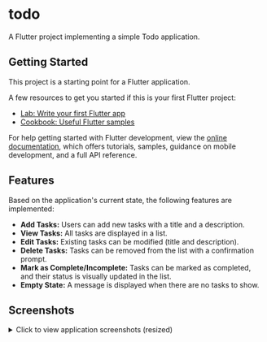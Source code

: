 # todo

A Flutter project implementing a simple Todo application.

## Getting Started

This project is a starting point for a Flutter application.

A few resources to get you started if this is your first Flutter project:

- [Lab: Write your first Flutter app](https://docs.flutter.dev/get-started/codelab)
- [Cookbook: Useful Flutter samples](https://docs.flutter.dev/cookbook)

For help getting started with Flutter development, view the
[online documentation](https://docs.flutter.dev/), which offers tutorials,
samples, guidance on mobile development, and a full API reference.

## Features

Based on the application's current state, the following features are implemented:

- **Add Tasks:** Users can add new tasks with a title and a description.
- **View Tasks:** All tasks are displayed in a list.
- **Edit Tasks:** Existing tasks can be modified (title and description).
- **Delete Tasks:** Tasks can be removed from the list with a confirmation prompt.
- **Mark as Complete/Incomplete:** Tasks can be marked as completed, and their status is visually updated in the list.
- **Empty State:** A message is displayed when there are no tasks to show.

## Screenshots

<details>
<summary>Click to view application screenshots (resized)</summary>

---


<img src="https://github.com/user-attachments/assets/1ec7f0c6-6df0-493f-9ce9-9c6c7bb4028a" alt="Screenshot_2025-05-13-07-36-49-236_com example todo - Main list with mixed tasks" width="300">

---



<img src="https://github.com/user-attachments/assets/37924086-f572-43c8-b1b0-eef4ab08f60a" alt="Screenshot_2025-05-12-21-16-16-550_com example todo - Add task dialog" width="300">

---



<img src="https://github.com/user-attachments/assets/180e5c28-3de5-47df-98e6-d3bace2d525c" alt="Screenshot_2025-05-13-07-33-41-456_com example todo - Task list overview with FAB" width="300">

---



<img src="https://github.com/user-attachments/assets/300f1a5a-70ed-4c84-a775-e2af3b400e96" alt="Screenshot_2025-05-13-07-34-42-486_com example todo - Edit task dialog" width="300">

---



<img src="https://github.com/user-attachments/assets/0a2ae938-1743-4b82-b634-6ef0df067316" alt="Screenshot_2025-05-13-07-36-14-857_com example todo - Task marked completed" width="300">
*(Alternative view of a completed task)*
<img src="https://github.com/user-attachments/assets/095af2a0-31b5-4763-89f4-ff1e1439ee18" alt="Screenshot_2025-05-13-07-36-18-938_com example todo - Another view of a completed task" width="300">

---



<img src="https://github.com/user-attachments/assets/80fa460c-fcd2-488b-a9fd-10bb84e89391" alt="Screenshot_2025-05-13-07-36-27-390_com example todo - Delete task confirmation" width="300">

---
<img src="https://github.com/user-attachments/assets/98d9d083-e41d-49cd-8b19-f3a26484ff0d" alt="Screenshot_2025-05-13-07-36-32-286_com example todo - Task list after deletion" width="300">

---



<img src="https://github.com/user-attachments/assets/5749c934-2ef7-48d0-8c56-599fa79d6160" alt="Screenshot_2025-05-13-07-36-36-048_com example todo - Empty state" width="300">

---
</details>
